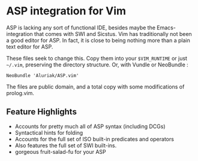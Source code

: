 # ASP integration for Vim

ASP is lacking any sort of functional IDE, besides maybe the Emacs-integration that comes with SWI and Sicstus. Vim has traditionally not been a good editor for ASP. In fact, it is close to being nothing more than a plain text editor for ASP.

These files seek to change this. Copy them into your `$VIM_RUNTIME` or just `~/.vim`, preserving the directory structure.
Or, with Vundle or NeoBundle : 

    NeoBundle 'Aluriak/ASP.vim'

The files are public domain, and a total copy with some modifications of prolog.vim.

## Feature Highlights

- Accounts for pretty much all of ASP syntax (including DCGs)
- Syntactical hints for folding
- Accounts for the full set of ISO built-in predicates and operators
- Also features the full set of SWI built-ins.
- gorgeous fruit-salad-fu for your ASP
